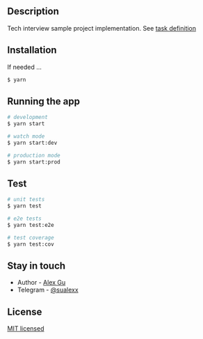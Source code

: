 ## Description

Tech interview sample project implementation. See [task definition](https://github.com/sualex/tootoo/issues/2)

## Installation

If needed ...

```bash
$ yarn
```

## Running the app

```bash
# development
$ yarn start

# watch mode
$ yarn start:dev

# production mode
$ yarn start:prod
```

## Test

```bash
# unit tests
$ yarn test

# e2e tests
$ yarn test:e2e

# test coverage
$ yarn test:cov
```

## Stay in touch

- Author - [Alex Gu](https://github.com/sualex)
- Telegram - [@sualexx](https://telegram.me/sualexx)

## License

  [MIT licensed](LICENSE)
